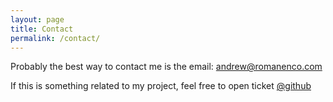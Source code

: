 ```yaml
---
layout: page
title: Contact
permalink: /contact/
---
```


Probably the best way to contact me is the email: [andrew@romanenco.com](mailto:andrew@romanenco.com)

If this is something related to my project, feel free to open ticket <a href="https://github.com/andrewromanenco" target="_blank">@github</a>

